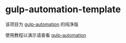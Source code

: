 # gulp-automation-template

该项目为 [gulp-automation](https://gitee.com/eoner/gulp-automation) 的纯净版

使用教程以演示请查看 [gulp-automation](https://gitee.com/eoner/gulp-automation)
